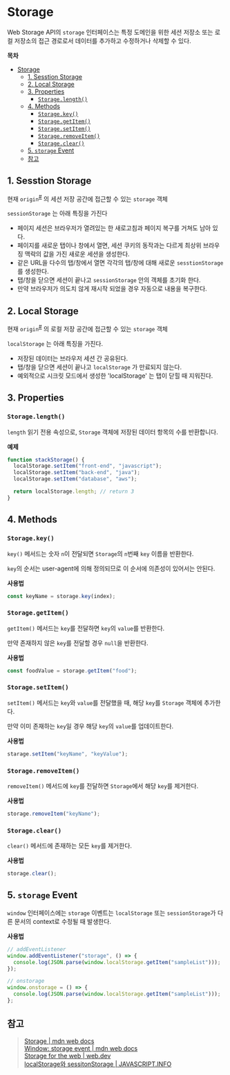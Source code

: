 # Storage

Web Storage API의 `storage` 인터페이스는 특정 도메인을 위한 세션 저장소 또는 로컬 저장소의 접근 경로로서 데이터를 추가하고 수정하거나 삭제할 수 있다.

**목차**

- [Storage](#storage)
  - [1. Sesstion Storage](#1-sesstion-storage)
  - [2. Local Storage](#2-local-storage)
  - [3. Properties](#3-properties)
    - [`Storage.length()`](#storagelength)
  - [4. Methods](#4-methods)
    - [`Storage.key()`](#storagekey)
    - [`Storage.getItem()`](#storagegetitem)
    - [`Storage.setItem()`](#storagesetitem)
    - [`Storage.removeItem()`](#storageremoveitem)
    - [`Storage.clear()`](#storageclear)
  - [5. `storage` Event](#5-storage-event)
  - [참고](#참고)

## 1. Sesstion Storage

현재 `origin`<sup>[#](https://developer.mozilla.org/ko/docs/Glossary/Origin)</sup> 의 세션 저장 공간에 접근할 수 있는 `storage` 객체

`sessionStorage` 는 아래 특징을 가진다

- 페이지 세션은 브라우저가 열려있는 한 새로고침과 페이지 복구를 거쳐도 남아 있다.
- 페이지를 새로운 탭이나 창에서 열면, 세션 쿠키의 동작과는 다르게 최상위 브라우징 맥락의 값을 가진 새로운 세션을 생성한다.
- 같은 URL을 다수의 탭/창에서 열면 각각의 탭/창에 대해 새로운 `sesstionStorage` 를 생성한다.
- 탭/창을 닫으면 세션이 끝나고 `sessionStorage` 안의 객체를 초기화 한다.
- 만약 브라우저가 의도치 않게 재시작 되었을 경우 자동으로 내용을 복구한다.

## 2. Local Storage

현재 `origin`<sup>[#](https://developer.mozilla.org/ko/docs/Glossary/Origin)</sup> 의 로컬 저장 공간에 접근할 수 있는 `storage` 객체

`localStorage` 는 아래 특징을 가진다.

- 저장된 데이터는 브라우저 세션 간 공유된다.
- 탭/창을 닫으면 세션이 끝나고 `localStorage` 가 만료되지 않는다.
- 예외적으로 시크릿 모드에서 생성한 'localStorage' 는 탭이 닫힐 때 지워진다.

## 3. Properties

### `Storage.length()`

`length` 읽기 전용 속성으로, `Storage` 객체에 저장된 데이터 항목의 수를 반환합니다.

**예제**

```js
function stackStorage() {
  localStorage.setItem("front-end", "javascript");
  localStorage.setItem("back-end", "java");
  localStorage.setItem("database", "aws");

  return localStorage.length; // return 3
}
```

## 4. Methods

### `Storage.key()`

`key()` 메서드는 숫자 `n`이 전달되면 `Storage`의 `n`번째 `key` 이름을 반환한다.

`key`의 순서는 user-agent에 의해 정의되므로 이 순서에 의존성이 있어서는 안된다.

**사용법**

```js
const keyName = storage.key(index);
```

### `Storage.getItem()`

`getItem()` 메서드는 `key`를 전달하면 `key`의 `value`를 반환한다.

만약 존재하지 않은 `key`를 전달할 경우 `null`을 반환한다.

**사용법**

```js
const foodValue = storage.getItem("food");
```

### `Storage.setItem()`

`setItem()` 메서드는 `key`와 `value`를 전달했을 때, 해당 `key`를 `Storage` 객체에 추가한다.

만약 이미 존재하는 `key`일 경우 해당 `key`의 `value`를 업데이트한다.

**사용법**

```js
starage.setItem("keyName", "keyValue");
```

### `Storage.removeItem()`

`removeItem()` 메서드에 `key`를 전달하면 `Storage`에서 해당 `key`를 제거한다.

**사용법**

```js
storage.removeItem("keyName");
```

### `Storage.clear()`

`clear()` 메서드에 존재하는 모든 `key`를 제거한다.

**사용법**

```js
storage.clear();
```

## 5. `storage` Event

`window` 인터페이스에는 `storage` 이벤트는 `localStorage` 또는 `sessionStorage`가 다른 문서의 context로 수정될 때 발생한다.

**사용법**

```js
// addEventListener
window.addEventListener("storage", () => {
  console.log(JSON.parse(window.localStorage.getItem("sampleList")));
});

// onstorage
window.onstorage = () => {
  console.log(JSON.parse(window.localStorage.getItem("sampleList")));
};
```

## 참고

> [Storage | mdn web docs](https://developer.mozilla.org/ko/docs/Web/API/Storage)  
> [Window: storage event | mdn web docs](https://developer.mozilla.org/en-US/docs/Web/API/Window/storage_event)  
> [Storage for the web | web.dev](https://web.dev/articles/storage-for-the-web)  
> [localStorage와 sessitonStorage | JAVASCRIPT.INFO](https://ko.javascript.info/localstorage)

